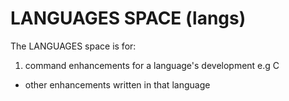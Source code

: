 # LANGUAGES SPACE (langs)

The LANGUAGES space is for:
1. command enhancements for a language's development e.g C
-  other enhancements written in that language
